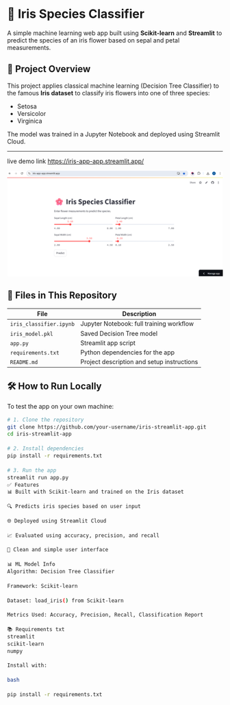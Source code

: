# 🌸 Iris Species Classifier

A simple machine learning web app built using **Scikit-learn** and **Streamlit** to predict the species of an iris flower based on sepal and petal measurements.

## 📌 Project Overview

This project applies classical machine learning (Decision Tree Classifier) to the famous **Iris dataset** to classify iris flowers into one of three species:

- Setosa
- Versicolor
- Virginica

The model was trained in a Jupyter Notebook and deployed using Streamlit Cloud.

---
live demo link https://iris-app-app.streamlit.app/

![Streamlit Screenshot](screenshot.png)



## 📂 Files in This Repository

| File                  | Description                                      |
|-----------------------|--------------------------------------------------|
| `iris_classifier.ipynb` | Jupyter Notebook: full training workflow        |
| `iris_model.pkl`      | Saved Decision Tree model                        |
| `app.py`              | Streamlit app script                             |
| `requirements.txt`    | Python dependencies for the app                  |
| `README.md`           | Project description and setup instructions       |


## 🛠️ How to Run Locally

To test the app on your own machine:

```bash
# 1. Clone the repository
git clone https://github.com/your-username/iris-streamlit-app.git
cd iris-streamlit-app

# 2. Install dependencies
pip install -r requirements.txt

# 3. Run the app
streamlit run app.py
✅ Features
📊 Built with Scikit-learn and trained on the Iris dataset

🔍 Predicts iris species based on user input

🌐 Deployed using Streamlit Cloud

📈 Evaluated using accuracy, precision, and recall

🎨 Clean and simple user interface

📊 ML Model Info
Algorithm: Decision Tree Classifier

Framework: Scikit-learn

Dataset: load_iris() from Scikit-learn

Metrics Used: Accuracy, Precision, Recall, Classification Report

📚 Requirements txt
streamlit
scikit-learn
numpy

Install with:

bash

pip install -r requirements.txt
